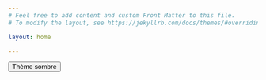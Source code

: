 ```yaml
---
# Feel free to add content and custom Front Matter to this file.
# To modify the layout, see https://jekyllrb.com/docs/themes/#overriding-theme-defaults

layout: home

---
```


<button class="btn js-toggle-dark-mode">Thème sombre</button>

<script>
const toggleDarkMode = document.querySelector('.js-toggle-dark-mode');

jtd.addEvent(toggleDarkMode, 'click', function(){
  if (jtd.getTheme() === 'dark') {
    jtd.setTheme('light');
    toggleDarkMode.textContent = 'Thème sombre';
  } else {
    jtd.setTheme('dark');
    toggleDarkMode.textContent = 'Thème clair';
  }
});
</script>